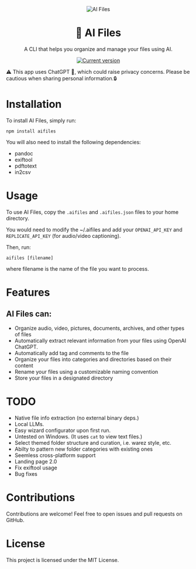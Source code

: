 <div align="center">
  <div>
    <img src=".github/screencapture.gif" alt="AI Files"/>
    <h1 align="center">🤖 AI Files</h1>
  </div>
	<p>A CLI that helps you organize and manage your files using AI.</p>
	<a href="https://www.npmjs.com/package/aifiles"><img 
src="https://img.shields.io/npm/v/aifiles" alt="Current version"></a>
</div>

⚠️ This app uses ChatGPT 🤖, which could raise privacy concerns. Please be cautious when sharing personal information.🔒

# Installation

To install AI Files, simply run:

```
npm install aifiles
```

You will also need to install the following dependencies:
- pandoc
- exiftool
- pdftotext
- in2csv

# Usage

To use AI Files, copy the `.aifiles` and `.aifiles.json` files to your home directory.

You would need to modify the ~/.aifiles and add your `OPENAI_API_KEY` and `REPLICATE_API_KEY` (for audio/video captioning).

Then, run:

```
aifiles [filename]
```

where filename is the name of the file you want to process.

# Features

## AI Files can:

- Organize audio, video, pictures, documents, archives, and other types of files
- Automatically extract relevant information from your files using OpenAI ChatGPT.
- Automatically add tag and comments to the file
- Organize your files into categories and directories based on their content
- Rename your files using a customizable naming convention
- Store your files in a designated directory

# TODO

- Native file info extraction (no external binary deps.)
- Local LLMs.
- Easy wizard configurator upon first run.
- Untested on Windows. (It uses `cat` to view text files.)
- Select themed folder structure and curation, i.e. warez style, etc.
- Abilty to pattern new folder categories with existing ones
- Seemless cross-platform support
- Landing page 2.0
- Fix exiftool usage
- Bug fixes

# Contributions

Contributions are welcome! Feel free to open issues and pull requests on GitHub.

# License

This project is licensed under the MIT License.

